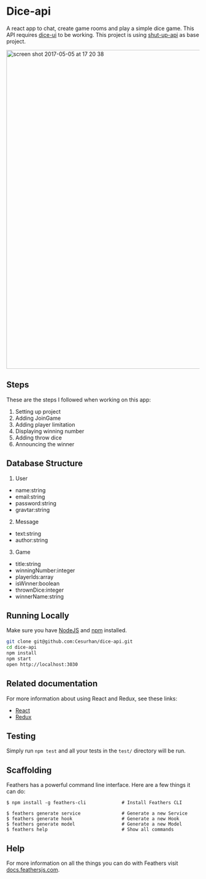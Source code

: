 # Dice-api

A react app to chat, create game rooms and play a simple dice game.
This API requires [dice-ui](https://github.com/Cesurhan/dice-ui) to be working.
This project is using [shut-up-api](https://github.com/Codaisseur/shut-up-api) as base project.


<img width="831" alt="screen shot 2017-05-05 at 17 20 38" src="https://cloud.githubusercontent.com/assets/15831300/25752434/8fb5750e-31b8-11e7-9ec8-f7a5df4fd843.png">

## Steps

These are the steps I followed when working on this app:

1. Setting up project
2. Adding JoinGame
3. Adding player limitation
4. Displaying winning number
5. Adding throw dice
6. Announcing the winner

## Database Structure

1. User

  * name:string
  * email:string
  * password:string
  * gravtar:string

2. Message

  * text:string
  * author:string

3. Game

  * title:string
  * winningNumber:integer
  * playerIds:array
  * isWinner:boolean
  * thrownDice:integer
  * winnerName:string
  
## Running Locally

Make sure you have [NodeJS](https://nodejs.org) and [npm](https://www.npmjs.com) installed.

```bash
git clone git@github.com:Cesurhan/dice-api.git
cd dice-api
npm install
npm start
open http://localhost:3030
```

## Related documentation

For more information about using React and Redux, see these links:

* [React](https://facebook.github.io/react/docs/installation.html)
* [Redux](http://redux.js.org)


## Testing

Simply run `npm test` and all your tests in the `test/` directory will be run.

## Scaffolding

Feathers has a powerful command line interface. Here are a few things it can do:

```
$ npm install -g feathers-cli             # Install Feathers CLI

$ feathers generate service               # Generate a new Service
$ feathers generate hook                  # Generate a new Hook
$ feathers generate model                 # Generate a new Model
$ feathers help                           # Show all commands
```

## Help

For more information on all the things you can do with Feathers visit [docs.feathersjs.com](http://docs.feathersjs.com).

